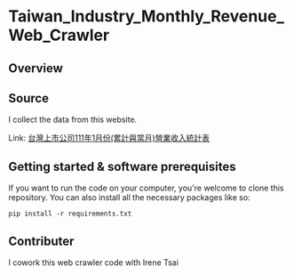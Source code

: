 # Taiwan_Industry_Monthly_Revenue_Web_Crawler

## Overview

## Source
I collect the data from this website.

Link: [台灣上市公司111年1月份(累計與當月)營業收入統計表](https://mops.twse.com.tw/nas/t21/sii/t21sc03_111_1_0.html)

## Getting started & software prerequisites

If you want to run the code on your computer, you're welcome to clone this repository. You can also install all the necessary packages like so: 

```
pip install -r requirements.txt
```

## Contributer
I cowork this web crawler code with Irene Tsai
